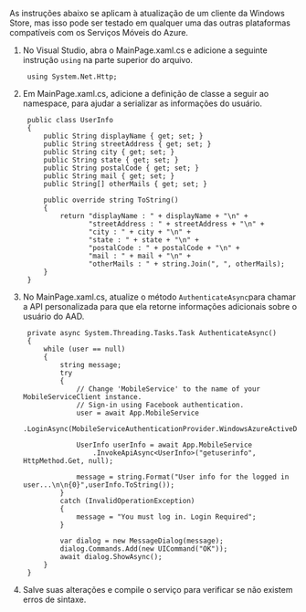 

As instruções abaixo se aplicam à atualização de um cliente da Windows Store, mas isso pode ser testado em qualquer uma das outras plataformas compatíveis com os Serviços Móveis do Azure.


1. No Visual Studio, abra o MainPage.xaml.cs e adicione a seguinte instrução `using` na parte superior do arquivo.
 
        using System.Net.Http;

2. Em MainPage.xaml.cs, adicione a definição de classe a seguir ao namespace, para ajudar a serializar as informações do usuário.

	    public class UserInfo
	    {
	        public String displayName { get; set; }
	        public String streetAddress { get; set; }
	        public String city { get; set; }
	        public String state { get; set; }
	        public String postalCode { get; set; }
	        public String mail { get; set; }
	        public String[] otherMails { get; set; }
            
	        public override string ToString()
	        {
	            return "displayName : " + displayName + "\n" +
	                   "streetAddress : " + streetAddress + "\n" +
	                   "city : " + city + "\n" +
	                   "state : " + state + "\n" +
	                   "postalCode : " + postalCode + "\n" +
	                   "mail : " + mail + "\n" +
	                   "otherMails : " + string.Join(", ", otherMails);
	        }
	    }


3. No MainPage.xaml.cs, atualize o método `AuthenticateAsync`para chamar a API personalizada para que ela retorne informações adicionais sobre o usuário do AAD.

        private async System.Threading.Tasks.Task AuthenticateAsync()
        {
            while (user == null)
            {
                string message;
                try
                {
                    // Change 'MobileService' to the name of your MobileServiceClient instance.
                    // Sign-in using Facebook authentication.
                    user = await App.MobileService
                        .LoginAsync(MobileServiceAuthenticationProvider.WindowsAzureActiveDirectory);

                    UserInfo userInfo = await App.MobileService
						.InvokeApiAsync<UserInfo>("getuserinfo", HttpMethod.Get, null);

                    message = string.Format("User info for the logged in user...\n\n{0}",userInfo.ToString());
                }
                catch (InvalidOperationException)
                {
                    message = "You must log in. Login Required";
                }

                var dialog = new MessageDialog(message);
                dialog.Commands.Add(new UICommand("OK"));
                await dialog.ShowAsync();
            }
        }


4. Salve suas alterações e compile o serviço para verificar se não existem erros de sintaxe.

<!---HONumber=August15_HO6-->